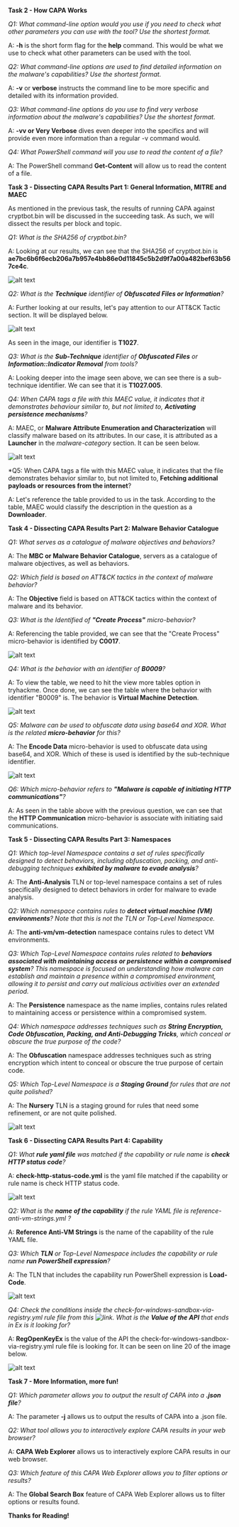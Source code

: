 **Task 2 - How CAPA Works**

*Q1: What command-line option would you use if you need to check what other parameters you can use with the tool? Use the shortest format.*

A: **-h** is the short form flag for the **help** command. This would be what we use to check what other parameters can be used with the tool.

*Q2: What command-line options are used to find detailed information on the malware's capabilities? Use the shortest format.*

A: **-v** or **verbose** instructs the command line to be more specific and detailed with its information provided.

*Q3: What command-line options do you use to find very verbose information about the malware's capabilities? Use the shortest format.*

A: **-vv or Very Verbose** dives even deeper into the specifics and will provide even more information than a regular -v command would.

*Q4: What PowerShell command will you use to read the content of a file?*

A: The PowerShell command **Get-Content** will allow us to read the content of a file.

**Task 3 - Dissecting CAPA Results Part 1: General Information, MITRE and MAEC**

As mentioned in the previous task, the results of running CAPA against cryptbot.bin  will be discussed in the succeeding task. As such, we will dissect the results per block and topic.

*Q1: What is the SHA256 of cryptbot.bin?*

A: Looking at our results, we can see that the SHA256 of cryptbot.bin is **ae7bc6b6f6ecb206a7b957e4bb86e0d11845c5b2d9f7a00a482bef63b567ce4c**.

![alt text](Images/capa-fig1.png)


*Q2: What is the **Technique** identifier of **Obfuscated Files or Information**?*

A: Further looking at our results, let's pay attention to our ATT&CK Tactic section. It will be displayed below.

![alt text](Images/capa-fig2.png)

As seen in the image, our identifier is **T1027**.

*Q3: What is the **Sub-Technique** identifier of **Obfuscated Files** or **Information::Indicator Removal** from tools?*

A: Looking deeper into the image seen above, we can see there is a sub-technique identifier. We can see that it is **T1027.005**.

*Q4: When CAPA tags a file with this MAEC value, it indicates that it demonstrates behaviour similar to, but not limited to, **Activating persistence mechanisms**?*

A: MAEC, or **Malware Attribute Enumeration and Characterization** will classify malware based on its attributes. In our case, it is attributed as a **Launcher** in the *malware-category* section. It can be seen below.

![alt text](Images/capa-fig3.png)


*Q5: When CAPA tags a file with this MAEC value, it indicates that the file demonstrates behavior similar to, but not limited to, **Fetching additional payloads or resources from the internet**?

A: Let's reference the table provided to us in the task. According to the table, MAEC would classify the description in the question as a **Downloader**.

**Task 4 - Dissecting CAPA Results Part 2: Malware Behavior Catalogue**

*Q1: What serves as a catalogue of malware objectives and behaviors?*

A: The **MBC or Malware Behavior Catalogue**, servers as a catalogue of malware objectives, as well as behaviors.

*Q2: Which field is based on ATT&CK tactics in the context of malware behavior?*

A: The **Objective** field is based on ATT&CK tactics within the context of malware and its behavior.

*Q3: What is the Identified of **"Create Process"** micro-behavior?*

A: Referencing the table provided, we can see that the "Create Process" micro-behavior is identified by **C0017**.

![alt text](Images/capa-fig4.png)


*Q4: What is the behavior with an identifier of **B0009**?*

A: To view the table, we need to hit the view more tables option in tryhackme. Once done, we can see the table where the behavior with identifier "B0009" is. The behavior is **Virtual Machine Detection**.

![alt text](Images/capa-fig5.png)


*Q5: Malware can be used to obfuscate data using base64 and XOR. What is the related **micro-behavior** for this?*

A: The **Encode Data** micro-behavior is used to obfuscate data using base64, and XOR. Which of these is used is identified by the sub-technique identifier.

![alt text](Images/capa-fig6.png)



*Q6: Which micro-behavior refers to **"Malware is capable of initiating HTTP communications"**?*

A: As seen in the table above with the previous question, we can see that the **HTTP Communication** micro-behavior is associate with initiating said communications.

**Task 5 - Dissecting CAPA Results Part 3: Namespaces**

*Q1: Which top-level Namespace contains a set of rules specifically designed to detect behaviors, including obfuscation, packing, and anti-debugging techniques **exhibited by malware to evade analysis**?*

A: The **Anti-Analysis** TLN or top-level namespace contains a set of rules specifically designed to detect behaviors in order for malware to evade analysis.

*Q2: Which namespace contains rules to **detect virtual machine (VM) environments**? Note that this is not the TLN or Top-Level Namespace.*

A: The **anti-vm/vm-detection** namespace contains rules to detect VM environments.

*Q3: Which Top-Level Namespace contains rules related to **behaviors associated with maintaining access or persistence within a compromised system**? This namespace is focused on understanding how malware can establish and maintain a presence within a compromised environment, allowing it to persist and carry out malicious activities over an extended period.*

A: The **Persistence** namespace as the name implies, contains rules related to maintaining access or persistence within a compromised system.

*Q4: Which namespace addresses techniques such as **String Encryption, Code Obfuscation, Packing, and Anti-Debugging Tricks**, which conceal or obscure the true purpose of the code?*

A: The **Obfuscation** namespace addresses techniques such as string encryption which intent to conceal or obscure the true purpose of certain code.

*Q5: Which Top-Level Namespace is a **Staging Ground** for rules that are not quite polished?*

A:  The **Nursery** TLN is a staging ground for rules that need some refinement, or are not quite polished.

![alt text](Images/capa-fig7.png)

**Task 6 - Dissecting CAPA Results Part 4: Capability**

*Q1: What **rule yaml file** was matched if the capability or rule name is **check HTTP status code**?*

A: **check-http-status-code.yml** is the yaml file matched if the capability or rule name is check HTTP status code.

![alt text](Images/capa-fig8.png)


*Q2: What is the **name of the capability** if the rule YAML file is reference-anti-vm-strings.yml ?*

A: **Reference Anti-VM Strings** is the name of the capability of the rule YAML file.

*Q3: Which **TLN** or Top-Level Namespace includes the capability or rule name **run PowerShell expression**?*

A: The TLN that includes the capability run PowerShell expression is **Load-Code**.

![alt text](Images/capa-fig9.png)


*Q4: Check the conditions inside the check-for-windows-sandbox-via-registry.yml rule file from this  ![link](https://github.com/MBCProject/capa-rules-1/blob/master/anti-analysis/anti-vm/vm-detection/check-for-windows-sandbox-via-registry.yml). What is the **Value of the API** that ends in Ex is it looking for?*

A: **RegOpenKeyEx** is the value of the API the check-for-windows-sandbox-via-registry.yml rule file is looking for. It can be seen on line 20 of the image below.

![alt text](Images/capa-fig10.png)

**Task 7 - More Information, more fun!**

*Q1: Which parameter allows you to output the result of CAPA into a **.json file**?*

A: The parameter **-j** allows us to output the results of CAPA into a .json file.

*Q2: What tool allows you to interactively explore CAPA results in your web browser?*

A: **CAPA Web Explorer** allows us to interactively explore CAPA results in our web browser.

*Q3: Which feature of this CAPA Web Explorer allows you to filter options or results?*

A: The **Global Search Box** feature of CAPA Web Explorer allows us to filter options or results found.

**Thanks for Reading!**